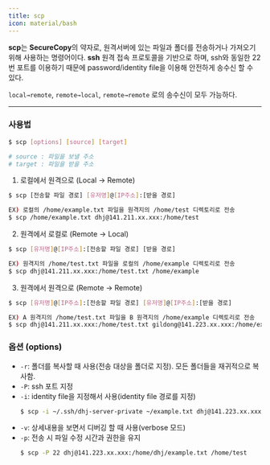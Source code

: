 ```yaml
---
title: scp
icon: material/bash
---
```


**scp**는 **SecureCopy**의 약자로, 원격서버에 있는 파일과 폴더를 전송하거나 가져오기 위해 사용하는 명령어이다. 
**ssh** 원격 접속 프로토콜을 기반으로 하며, ssh와 동일한 22번 포트를 이용하기 때문에 password/identity file을 이용해 안전하게 송수신 할 수 있다.

`local→remote`, `remote→local`, `remote→remote` 로의 송수신이 모두 가능하다.

---

### 사용법

``` bash
$ scp [options] [source] [target]

# source : 파일을 보낼 주소
# target : 파일을 받을 주소
```

1. 로컬에서 원격으로 (Local → Remote)
  ``` bash
  $ scp [전송할 파일 경로] [유저명]@[IP주소]:[받을 경로]

  EX) 로컬의 /home/example.txt 파일을 원격지의 /home/test 디렉토리로 전송
  $ scp /home/example.txt dhj@141.211.xx.xxx:/home/test
  ```

2. 원격에서 로컬로 (Remote → Local)
  ``` bash
  $ scp [유저명]@[IP주소]:[전송할 파일 경로] [받을 경로]

  EX) 원격지의 /home/test.txt 파일을 로컬의 /home/example 디렉토리로 전송
  $ scp dhj@141.211.xx.xxx:/home/test.txt /home/example
  ```

3. 원격에서 원격으로 (Remote → Remote)
  ``` bash
  $ scp [유저명]@[IP주소]:[전송할 파일 경로] [유저명]@[IP주소]:[받을 경로]

  EX) A 원격지의 /home/test.txt 파일을 B 원격지의 /home/example 디렉토리로 전송
  $ scp dhj@141.211.xx.xxx:/home/test.txt gildong@141.223.xx.xxx:/home/example
  ```

### 옵션 (options)

* `-r`: 폴더를 복사할 때 사용(전송 대상을 폴더로 지정). 모든 폴더들을 재귀적으로 복사함.
* `-P`: ssh 포트 지정
* `-i`: identity file을 지정해서 사용(identity file 경로를 지정)
  ``` bash
  $ scp -i ~/.ssh/dhj-server-private ~/example.txt dhj@141.223.xx.xxx:/home/test
  ```
* `-v`: 상세내용을 보면서 디버깅 할 때 사용(verbose 모드)
* `-p`: 전송 시 파일 수정 시간과 권한을 유지
  ``` bash
  $ scp -P 22 dhj@141.223.xx.xxx:/home/dhj/example.txt /home/test
  ```